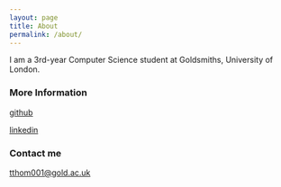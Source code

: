 ```yaml
---
layout: page
title: About
permalink: /about/
---
```


I am a 3rd-year Computer Science student at Goldsmiths, University of London.

### More Information

[github](https://github.com/TristanThomson)

[linkedin](https://linkedin.com/in/jonathankytang)

### Contact me

[tthom001@gold.ac.uk](mailto:tthom001@gold.ac.uk)
